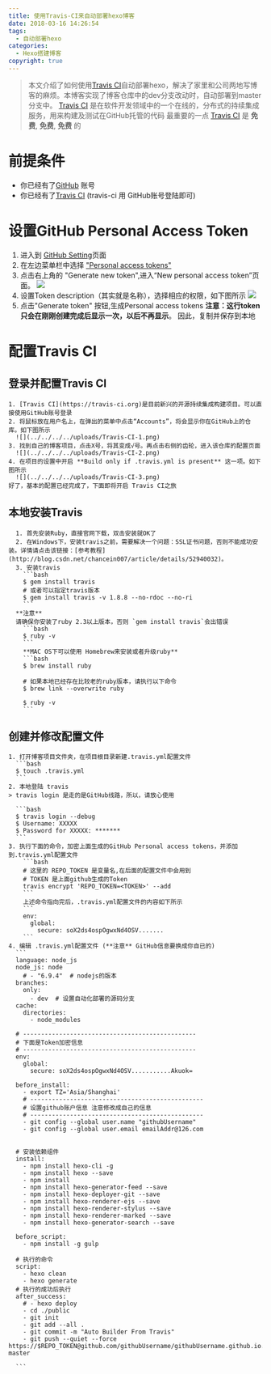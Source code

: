 ```yaml
---
title: 使用Travis-CI来自动部署hexo博客
date: 2018-03-16 14:26:54
tags:
  - 自动部署hexo
categories:
  - Hexo搭建博客
copyright: true   
---
```


> 本文介绍了如何使用[Travis CI](https://travis-ci.org)自动部署hexo，解决了家里和公司两地写博客的麻烦。本博客实现了博客仓库中的dev分支改动时，自动部署到master分支中。
> [Travis CI](https://travis-ci.org) 是在软件开发领域中的一个在线的，分布式的持续集成服务，用来构建及测试在GitHub托管的代码
> 最重要的一点 [Travis CI](https://travis-ci.org) 是 **免费**, **免费**, **免费** 的

# 前提条件
- 你已经有了[GitHub](https://github.com/) 账号
- 你已经有了[Travis CI](https://travis-ci.org/) (travis-ci 用 GitHub账号登陆即可)

# 设置GitHub Personal Access Token
  1. 进入到 [GitHub Setting](https://github.com/settings/developers)页面
  2. 在左边菜单栏中选择 ["Personal access tokens"](https://github.com/settings/tokens)
  3. 点击右上角的 "Generate new token",进入“New personal access token”页面。
    ![](../../../../uploads/GitHub-token-1.png)
  4. 设置Token description（其实就是名称），选择相应的权限，如下图所示
    ![](../../../../uploads/GitHub-token-2.png)
  5. 点击"Generate token" 按钮,生成Personal access tokens
     **注意：这行token只会在刚刚创建完成后显示一次，以后不再显示**。 因此，复制并保存到本地
# 配置Travis CI
  ## 登录并配置Travis CI
    1. [Travis CI](https://travis-ci.org)是目前新兴的开源持续集成构建项目。可以直接使用GitHub账号登录
    2. 将鼠标放在用户名上，在弹出的菜单中点击“Accounts”，将会显示你在GitHub上的仓库。如下图所示
      ![](../../../../uploads/Travis-CI-1.png)
    3. 找到自己的博客项目，点击X号，将其变成√号。再点击右侧的齿轮，进入该仓库的配置页面
      ![](../../../../uploads/Travis-CI-2.png)
    4. 在项目的设置中开启 **Build only if .travis.yml is present** 这一项。如下图所示  
      ![](../../../../uploads/Travis-CI-3.png)
    好了，基本的配置已经完成了，下面即将开启 Travis CI之旅

  ## 本地安装Travis
      1. 首先安装Ruby，直接官网下载，双击安装就OK了
      2. 在Windows下，安装travis之前，需要解决一个问题：SSL证书问题，否则不能成功安装。详情请点击该链接：[参考教程](http://blog.csdn.net/chancein007/article/details/52940032)。
      3. 安装travis
        ```bash
        $ gem install travis
        # 或者可以指定travis版本
        $ gem install travis -v 1.8.8 --no-rdoc --no-ri
        ```
      **注意**  
      请确保你安装了ruby 2.3以上版本，否则 `gem install travis`会出错误
        ```bash
        $ ruby -v
        ```
        **MAC OS下可以使用 Homebrew来安装或者升级ruby**  
        ```bash
        $ brew install ruby

        # 如果本地已经存在比较老的ruby版本，请执行以下命令
        $ brew link --overwrite ruby

        $ ruby -v
        ```
  ## 创建并修改配置文件
    1. 打开博客项目文件夹，在项目根目录新建.travis.yml配置文件
      ```bash
      $ touch .travis.yml
      ```
    2. 本地登陆 travis
    > travis login 是走的是GitHub线路，所以，请放心使用

      ```bash
      $ travis login --debug
      $ Username: XXXXX
      $ Password for XXXXX: *******
      ```
    3. 执行下面的命令，加密上面生成的GitHub Personal access tokens，并添加到.travis.yml配置文件  
        ```bash
        # 这里的 REPO_TOKEN 是变量名,在后面的配置文件中会用到
        # TOKEN 是上面github生成的Token
        travis encrypt 'REPO_TOKEN=<TOKEN>' --add
        ```
        上述命令指向完后，.travis.yml配置文件的内容如下所示
        ```
        env:
          global:
            secure: soX2ds4ospOgwxNd4OSV.......
        ```
    4. 编辑 .travis.yml配置文件 (**注意** GitHub信息要换成你自已的)
      ```
      language: node_js
      node_js: node
        # - "6.9.4"  # nodejs的版本
      branches:
        only:
          - dev  # 设置自动化部署的源码分支
      cache:
        directories:
          - node_modules

      # ------------------------------------------------
      # 下面是Token加密信息
      # ------------------------------------------------
      env:
        global:
          secure: soX2ds4ospOgwxNd4OSV...........Akuok=

      before_install:
        - export TZ='Asia/Shanghai'
        # ------------------------------------------------
        # 设置github账户信息 注意修改成自己的信息
        # ------------------------------------------------
        - git config --global user.name "githubUsername"
        - git config --global user.email emailAddr@126.com


      # 安装依赖组件
      install:
        - npm install hexo-cli -g
        - npm install hexo --save
        - npm install
        - npm install hexo-generator-feed --save
        - npm install hexo-deployer-git --save
        - npm install hexo-renderer-ejs --save
        - npm install hexo-renderer-stylus --save
        - npm install hexo-renderer-marked --save
        - npm install hexo-generator-search --save

      before_script:
        - npm install -g gulp

      # 执行的命令
      script:
        - hexo clean
        - hexo generate
      # 执行的成功后执行
      after_success:
        # - hexo deploy
        - cd ./public
        - git init
        - git add --all .
        - git commit -m "Auto Builder From Travis"
        - git push --quiet --force https://$REPO_TOKEN@github.com/githubUsername/githubUsername.github.io.git master

      ```
